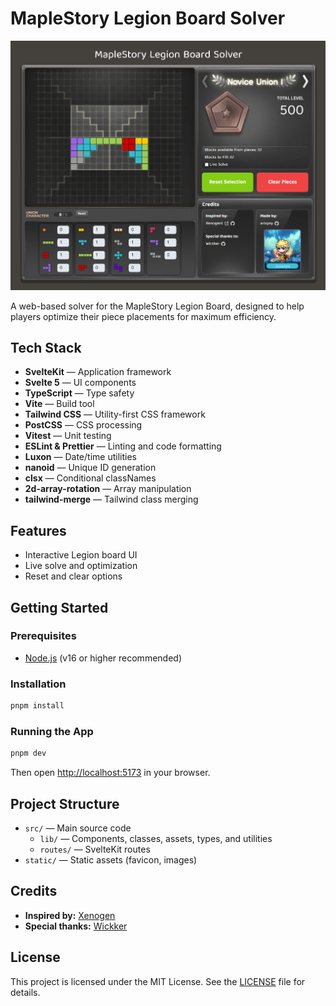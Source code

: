 # MapleStory Legion Board Solver

![MapleStory Legion Board Solver](static/ms-legion-solver.png)

A web-based solver for the MapleStory Legion Board, designed to help players optimize their piece placements for maximum efficiency.

## Tech Stack
- **SvelteKit** — Application framework
- **Svelte 5** — UI components
- **TypeScript** — Type safety
- **Vite** — Build tool
- **Tailwind CSS** — Utility-first CSS framework
- **PostCSS** — CSS processing
- **Vitest** — Unit testing
- **ESLint & Prettier** — Linting and code formatting
- **Luxon** — Date/time utilities
- **nanoid** — Unique ID generation
- **clsx** — Conditional classNames
- **2d-array-rotation** — Array manipulation
- **tailwind-merge** — Tailwind class merging

## Features
- Interactive Legion board UI
- Live solve and optimization
- Reset and clear options

## Getting Started

### Prerequisites
- [Node.js](https://nodejs.org/) (v16 or higher recommended)

### Installation
```bash
pnpm install
```

### Running the App
```bash
pnpm dev
```
Then open [http://localhost:5173](http://localhost:5173) in your browser.

## Project Structure
- `src/` — Main source code
  - `lib/` — Components, classes, assets, types, and utilities
  - `routes/` — SvelteKit routes
- `static/` — Static assets (favicon, images)

## Credits
- **Inspired by:** [Xenogen](https://github.com/Xenogents/LegionSolver)
- **Special thanks:** [Wickker](https://github.com/Wickker)

## License
This project is licensed under the MIT License. See the [LICENSE](LICENSE) file for details.
